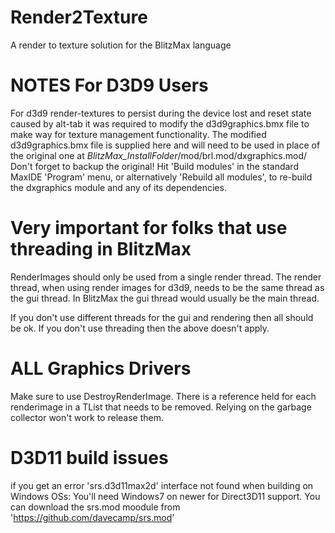 # Render2Texture
A render to texture solution for the BlitzMax language


# NOTES For D3D9 Users
For d3d9 render-textures to persist during the device lost and reset state caused by alt-tab it was required to modify the d3d9graphics.bmx file to make way for texture management functionality.
The modified d3d9graphics.bmx file is supplied here and will need to be used in place of the original one at *BlitzMax_InstallFolder*/mod/brl.mod/dxgraphics.mod/
Don't forget to backup the original!
Hit 'Build modules' in the standard MaxIDE 'Program' menu, or alternatively 'Rebuild all modules', to re-build the dxgraphics module and any of its dependencies.

# Very important for folks that use threading in BlitzMax
RenderImages should only be used from a single render thread. The render thread, when using render images for d3d9, needs to be the same thread as the gui thread. In BlitzMax the gui thread would usually be the main thread.

If you don't use different threads for the gui and rendering then all should be ok.
If you don't use threading then the above doesn't apply.

# ALL Graphics Drivers
Make sure to use DestroyRenderImage. There is a reference held for each renderimage in a TList that needs to be removed. Relying on the garbage collector won't work to release them.

# D3D11 build issues
if you get an error 'srs.d3d11max2d' interface not found when building on Windows OSs:
You'll need Windows7 on newer for Direct3D11 support. You can download the srs.mod moodule from 'https://github.com/davecamp/srs.mod'
